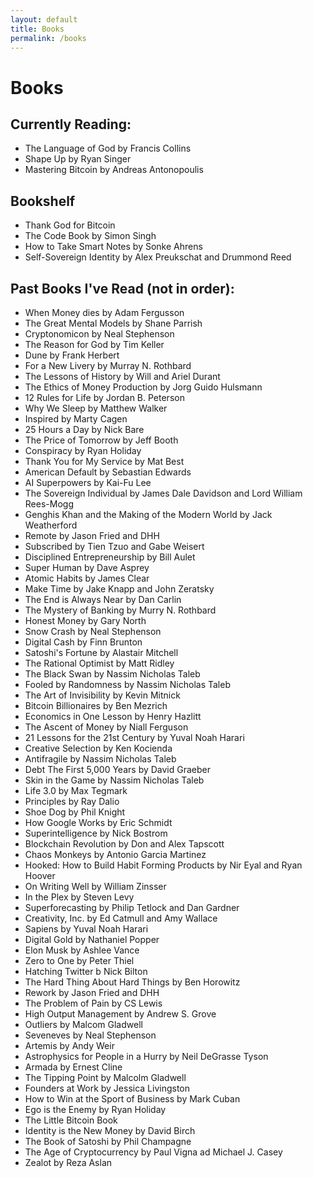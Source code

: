 ```yaml
---
layout: default
title: Books
permalink: /books
---
```

# Books

## Currently Reading:
* The Language of God by Francis Collins
* Shape Up by Ryan Singer
* Mastering Bitcoin by Andreas Antonopoulis

## Bookshelf
* Thank God for Bitcoin 
* The Code Book by Simon Singh
* How to Take Smart Notes by Sonke Ahrens
* Self-Sovereign Identity by Alex Preukschat and Drummond Reed

## Past Books I've Read (not in order):
* When Money dies by Adam Fergusson
* The Great Mental Models by Shane Parrish
* Cryptonomicon by Neal Stephenson
* The Reason for God by Tim Keller
* Dune by Frank Herbert
* For a New Livery by Murray N. Rothbard
* The Lessons of History by Will and Ariel Durant
* The Ethics of Money Production by Jorg Guido Hulsmann
* 12 Rules for Life by Jordan B. Peterson
* Why We Sleep by Matthew Walker
* Inspired by Marty Cagen
* 25 Hours a Day by Nick Bare
* The Price of Tomorrow by Jeff Booth
* Conspiracy by Ryan Holiday
* Thank You for My Service by Mat Best
* American Default by Sebastian Edwards
* AI Superpowers by Kai-Fu Lee
* The Sovereign Individual by James Dale Davidson and Lord William Rees-Mogg
* Genghis Khan and the Making of the Modern World by Jack Weatherford
* Remote by Jason Fried and DHH
* Subscribed by Tien Tzuo and Gabe Weisert
* Disciplined Entrepreneurship by Bill Aulet
* Super Human by Dave Asprey
* Atomic Habits by James Clear
* Make Time by Jake Knapp and John Zeratsky
* The End is Always Near by Dan Carlin
* The Mystery of Banking by Murry N. Rothbard
* Honest Money by Gary North
* Snow Crash by Neal Stephenson
* Digital Cash by Finn Brunton
* Satoshi's Fortune by Alastair Mitchell
* The Rational Optimist by Matt Ridley
* The Black Swan by Nassim Nicholas Taleb
* Fooled by Randomness by Nassim Nicholas Taleb
* The Art of Invisibility by Kevin Mitnick
* Bitcoin Billionaires by Ben Mezrich
* Economics in One Lesson by Henry Hazlitt
* The Ascent of Money by Niall Ferguson
* 21 Lessons for the 21st Century by Yuval Noah Harari
* Creative Selection by Ken Kocienda
* Antifragile by Nassim Nicholas Taleb
* Debt The First 5,000 Years by David Graeber
* Skin in the Game by Nassim Nicholas Taleb
* Life 3.0 by Max Tegmark
* Principles by Ray Dalio
* Shoe Dog by Phil Knight
* How Google Works by Eric Schmidt
* Superintelligence by Nick Bostrom
* Blockchain Revolution by Don and Alex Tapscott
* Chaos Monkeys by Antonio Garcia Martinez
* Hooked: How to Build Habit Forming Products by Nir Eyal and Ryan Hoover
* On Writing Well by William Zinsser
* In the Plex by Steven Levy
* Superforecasting by Philip Tetlock and Dan Gardner
* Creativity, Inc. by Ed Catmull and Amy Wallace
* Sapiens by Yuval Noah Harari
* Digital Gold by Nathaniel Popper
* Elon Musk by Ashlee Vance
* Zero to One by Peter Thiel
* Hatching Twitter b Nick Bilton
* The Hard Thing About Hard Things by Ben Horowitz
* Rework by Jason Fried and DHH
* The Problem of Pain by CS Lewis
* High Output Management by Andrew S. Grove
* Outliers by Malcom Gladwell
* Seveneves by Neal Stephenson
* Artemis by Andy Weir
* Astrophysics for People in a Hurry by Neil DeGrasse Tyson
* Armada by Ernest Cline
* The Tipping Point by Malcolm Gladwell
* Founders at Work by Jessica Livingston
* How to Win at the Sport of Business by Mark Cuban
* Ego is the Enemy by Ryan Holiday
* The Little Bitcoin Book
* Identity is the New Money by David Birch
* The Book of Satoshi by Phil Champagne
* The Age of Cryptocurrency by Paul Vigna ad Michael J. Casey
* Zealot by Reza Aslan
